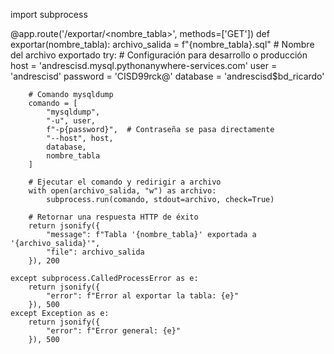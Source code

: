 import subprocess

@app.route('/exportar/<nombre_tabla>', methods=['GET'])
def exportar(nombre_tabla):
    archivo_salida = f"{nombre_tabla}.sql"  # Nombre del archivo exportado
    try:
        # Configuración para desarrollo o producción
        host = 'andrescisd.mysql.pythonanywhere-services.com'
        user = 'andrescisd'
        password = 'CISD99rck@'
        database = 'andrescisd$bd_ricardo'

        # Comando mysqldump
        comando = [
            "mysqldump",
            "-u", user,
            f"-p{password}",  # Contraseña se pasa directamente
            "--host", host,
            database,
            nombre_tabla
        ]

        # Ejecutar el comando y redirigir a archivo
        with open(archivo_salida, "w") as archivo:
            subprocess.run(comando, stdout=archivo, check=True)

        # Retornar una respuesta HTTP de éxito
        return jsonify({
            "message": f"Tabla '{nombre_tabla}' exportada a '{archivo_salida}'",
            "file": archivo_salida
        }), 200

    except subprocess.CalledProcessError as e:
        return jsonify({
            "error": f"Error al exportar la tabla: {e}"
        }), 500
    except Exception as e:
        return jsonify({
            "error": f"Error general: {e}"
        }), 500
